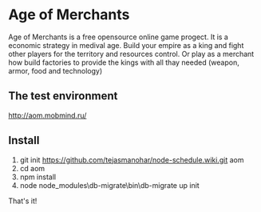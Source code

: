 # Age of Merchants
Age of Merchants is a free opensource online game progect. It is a economic strategy in medival age. Build your empire as a king and fight other players for the territory and resources control. Or play as a merchant how build factories to provide the kings with all thay needed (weapon, armor, food and technology)

## The test environment
http://aom.mobmind.ru/

## Install
1. git init https://github.com/tejasmanohar/node-schedule.wiki.git aom
2. cd aom
3. npm install
4. node node_modules\db-migrate\bin\db-migrate up init

That's it!
